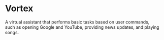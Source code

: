 # Vortex
A virtual assistant that performs basic tasks based on user commands, such as opening Google and YouTube, providing news updates, and playing songs.
